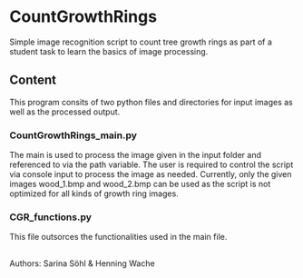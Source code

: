# CountGrowthRings
Simple image recognition script to count tree growth rings as part of a student task to learn the basics of image processing.

## Content
This program consits of two python files and directories for input images as well as the processed output.
### CountGrowthRings_main.py
The main is used to process the image given in the input folder and referenced to via the path variable. The user is required to control the script via console input to process the image as needed.
Currently, only the given images wood_1.bmp and wood_2.bmp can be used as the script is not optimized for all kinds of growth ring images.


### CGR_functions.py
This file outsorces the functionalities used in the main file.

##
Authors: Sarina Söhl & Henning Wache
